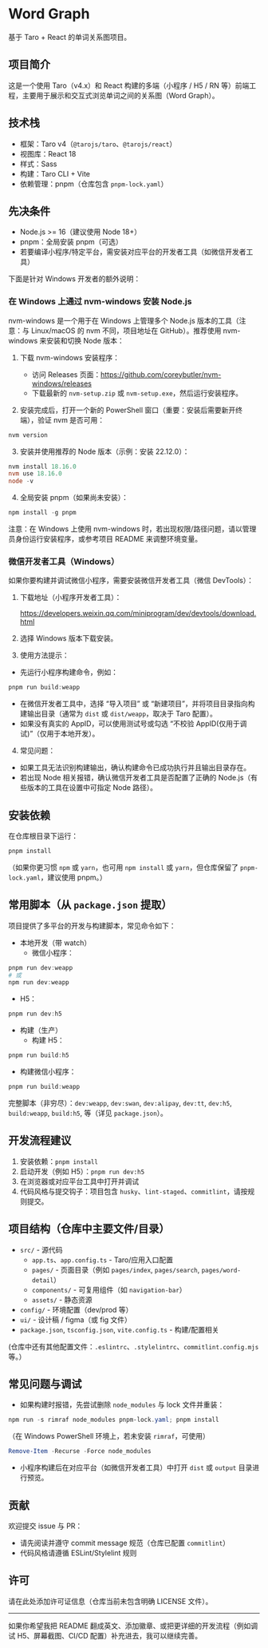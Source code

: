 # Word Graph

基于 Taro + React 的单词关系图项目。

## 项目简介

这是一个使用 Taro（v4.x）和 React 构建的多端（小程序 / H5 / RN 等）前端工程，主要用于展示和交互式浏览单词之间的关系图（Word Graph）。

## 技术栈

- 框架：Taro v4（`@tarojs/taro`、`@tarojs/react`）
- 视图库：React 18
- 样式：Sass
- 构建：Taro CLI + Vite
- 依赖管理：pnpm（仓库包含 `pnpm-lock.yaml`）

## 先决条件

- Node.js >= 16（建议使用 Node 18+）
- pnpm：全局安装 pnpm（可选）
- 若要编译小程序/特定平台，需安装对应平台的开发者工具（如微信开发者工具）

下面是针对 Windows 开发者的额外说明：

### 在 Windows 上通过 nvm-windows 安装 Node.js

nvm-windows 是一个用于在 Windows 上管理多个 Node.js 版本的工具（注意：与 Linux/macOS 的 nvm 不同，项目地址在 GitHub）。推荐使用 nvm-windows 来安装和切换 Node 版本：

1. 下载 nvm-windows 安装程序：

   - 访问 Releases 页面：https://github.com/coreybutler/nvm-windows/releases
   - 下载最新的 `nvm-setup.zip` 或 `nvm-setup.exe`，然后运行安装程序。

2. 安装完成后，打开一个新的 PowerShell 窗口（重要：安装后需要新开终端），验证 nvm 是否可用：

```powershell
nvm version
```

3. 安装并使用推荐的 Node 版本（示例：安装 22.12.0）：

```powershell
nvm install 18.16.0
nvm use 18.16.0
node -v
```

4. 全局安装 pnpm（如果尚未安装）：

```powershell
npm install -g pnpm
```

注意：在 Windows 上使用 nvm-windows 时，若出现权限/路径问题，请以管理员身份运行安装程序，或参考项目 README 来调整环境变量。

### 微信开发者工具（Windows）

如果你要构建并调试微信小程序，需要安装微信开发者工具（微信 DevTools）：

1. 下载地址（小程序开发者工具）：

   https://developers.weixin.qq.com/miniprogram/dev/devtools/download.html

2. 选择 Windows 版本下载安装。

3. 使用方法提示：

- 先运行小程序构建命令，例如：

```powershell
pnpm run build:weapp
```

- 在微信开发者工具中，选择 “导入项目” 或 “新建项目”，并将项目目录指向构建输出目录（通常为 `dist` 或 `dist/weapp`，取决于 Taro 配置）。
- 如果没有真实的 AppID，可以使用测试号或勾选 “不校验 AppID(仅用于调试)”（仅用于本地开发）。

4. 常见问题：

- 如果工具无法识别构建输出，确认构建命令已成功执行并且输出目录存在。
- 若出现 Node 相关报错，确认微信开发者工具是否配置了正确的 Node.js（有些版本的工具在设置中可指定 Node 路径）。

## 安装依赖

在仓库根目录下运行：

```powershell
pnpm install
```

（如果你更习惯 `npm` 或 `yarn`，也可用 `npm install` 或 `yarn`，但仓库保留了 `pnpm-lock.yaml`，建议使用 pnpm。）

## 常用脚本（从 `package.json` 提取）

项目提供了多平台的开发与构建脚本，常见命令如下：

- 本地开发（带 watch）
  - 微信小程序：

```powershell
pnpm run dev:weapp
# 或
npm run dev:weapp
```

  - H5：

```powershell
pnpm run dev:h5
```

- 构建（生产）
  - 构建 H5：

```powershell
pnpm run build:h5
```

  - 构建微信小程序：

```powershell
pnpm run build:weapp
```

完整脚本（非穷尽）：`dev:weapp`, `dev:swan`, `dev:alipay`, `dev:tt`, `dev:h5`, `build:weapp`, `build:h5`, 等（详见 `package.json`）。

## 开发流程建议

1. 安装依赖：`pnpm install`
2. 启动开发（例如 H5）：`pnpm run dev:h5`
3. 在浏览器或对应平台工具中打开并调试
4. 代码风格与提交钩子：项目包含 `husky`、`lint-staged`、`commitlint`，请按规则提交。

## 项目结构（仓库中主要文件/目录）

- `src/` - 源代码
  - `app.ts`、`app.config.ts` - Taro/应用入口配置
  - `pages/` - 页面目录（例如 `pages/index`, `pages/search`, `pages/word-detail`）
  - `components/` - 可复用组件（如 `navigation-bar`）
  - `assets/` - 静态资源
- `config/` - 环境配置（dev/prod 等）
- `ui/` - 设计稿 / figma（或 fig 文件）
- `package.json`, `tsconfig.json`, `vite.config.ts` - 构建/配置相关

(仓库中还有其他配置文件：`.eslintrc`、`.stylelintrc`、`commitlint.config.mjs` 等。）

## 常见问题与调试

- 如果构建时报错，先尝试删除 `node_modules` 与 lock 文件并重装：

```powershell
npm run -s rimraf node_modules pnpm-lock.yaml; pnpm install
```

（在 Windows PowerShell 环境上，若未安装 `rimraf`，可使用）

```powershell
Remove-Item -Recurse -Force node_modules
```

- 小程序构建后在对应平台（如微信开发者工具）中打开 `dist` 或 `output` 目录进行预览。

## 贡献

欢迎提交 issue 与 PR：

- 请先阅读并遵守 commit message 规范（仓库已配置 `commitlint`）
- 代码风格请遵循 ESLint/Stylelint 规则

## 许可

请在此处添加许可证信息（仓库当前未包含明确 LICENSE 文件）。

---

如果你希望我把 README 翻成英文、添加徽章、或把更详细的开发流程（例如调试 H5、屏幕截图、CI/CD 配置）补充进去，我可以继续完善。
